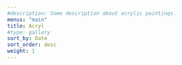 ```yaml
---
#description: Some description about acrylic paintings.
menus: "main"
title: Acryl
#type: gallery
sort_by: Date
sort_order: desc
weight: 1
---
```

